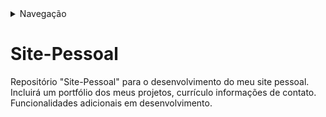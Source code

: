 <details>
    <summary>Navegação</summary>
    <ul>
        <li><a href="README.md">README</a></li>
        <li><a href="/Desenvolvimento/Tasklist.md">Task-List</a></li>
        <li><a href="/Desenvolvimento/Cursos.md">Cursos que realizei para a elaboração do site</a></li>
    </ul>
</details>

# Site-Pessoal
Repositório "Site-Pessoal" para o desenvolvimento do meu site pessoal. Incluirá um portfólio dos meus projetos, currículo informações de contato. Funcionalidades adicionais em desenvolvimento.


